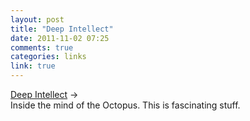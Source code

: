 ```yaml
---
layout: post
title: "Deep Intellect"
date: 2011-11-02 07:25
comments: true
categories: links
link: true
---
```

[Deep Intellect](http://www.orionmagazine.org/index.php/articles/article/6474/ "Deep Intellect") &rarr;  
Inside the mind of the Octopus. This is fascinating stuff.